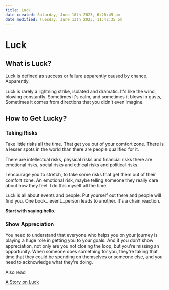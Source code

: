 ```yaml
---
title: Luck
date created: Saturday, June 10th 2023, 6:20:49 pm
date modified: Tuesday, June 13th 2023, 11:42:35 pm
---
```


# Luck

## What is Luck?

Luck is defined as success or failure apparently caused by chance.
Apparently.

Luck is rarely a lightning strike, isolated and dramatic. It's like the wind, blowing constantly. Sometimes it's calm, and sometimes it blows in gusts, Sometimes it comes from directions that you didn't even imagine.

## How to Get Lucky?

### Taking Risks

Take little risks all the time. That get you out of your comfort zone.
There is a lesser spots in the world than there are people qualified for it.

There are intellectual risks, physical risks and financial risks there are emotional risks, social risks and ethical risks and political risks.

I encourage you to stretch, to take some risks that get them out of their comfort zone. An emotional risk, maybe telling someone they really care about how they feel. I do this myself all the time.

Luck is all about events and people. Put yourself out there and people will find you.
One book…event…person leads to another. It's a chain reaction.

**Start with saying hello.**

### Show Appreciation

You need to understand that everyone who helps you on your journey is playing a huge role in getting you to your goals. And if you don't show appreciation, not only are you not closing the loop, but you're missing an opportunity. When someone does something for you, they're taking that time that they could be spending on themselves or someone else, and you need to acknowledge what they're doing.

Also read

[A Story on Luck](Bytes/A-story-on-luck.md)
